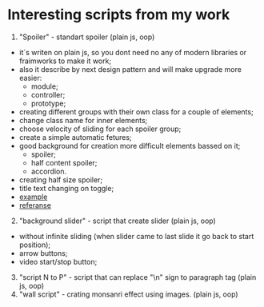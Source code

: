 # Interesting scripts from my work

1. "Spoiler" - standart spoiler (plain js, oop)
  - it`s writen on plain js, so you dont need no any of modern libraries or fraimworks to make it work;
  - also it describe by next design pattern and will make upgrade more easier:
    - module;
    - controller;
    - prototype;
  - creating different groups with their own class for a couple of elements;
  - change class name for inner elements;
  - choose velocity of sliding for each spoiler group;
  - create a simple automatic fetures;
  - good background for creation more difficult elements bassed on it;
    - spoiler;
    - half content spoiler;
    - accordion.
  - creating half size spoiler;
  - title text changing on toggle;
  - [example](http://s.codepen.io/Ceditvodu/debug/yORmaO)
  - [referanse](https://github.com/Ceditvodu/work-scripts/wiki/Spoiler)
2. "background slider" - script that create slider (plain js, oop)
  - without infinite sliding (when slider came to last slide it go back to start position);
  - arrow buttons; 
  - video start/stop button;
3. "script N to P" - script that can replace "\n" sign to paragraph tag (plain js, oop)
4. "wall script" - crating monsanri effect using images. (plain js, oop)
